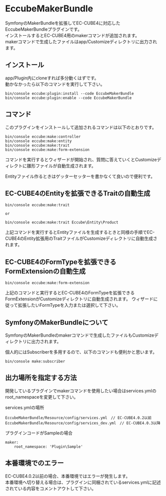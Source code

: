 # EccubeMakerBundle

SymfonyのMakerBundleを拡張してEC-CUBE4に対応したEccubeMakerBundleプラグインです。  
インストールするとEC-CUBE4用のmakerコマンドが追加されます。  
makerコマンドで生成したファイルはapp/Customizeディレクトリに出力されます。

## インストール

app/Plugin内にcloneすれば多分動くはずです。  
動かなかったら以下のコマンドを実行して下さい。

```
bin/console eccube:plugin:install --code EccubeMakerBundle
bin/console eccube:plugin:enable --code EccubeMakerBundle
```

## コマンド

このプラグインをインストールして追加されるコマンドは以下のとおりです。

```
bin/console eccube:make:controller  
bin/console eccube:make:entity
bin/console eccube:make:trait
bin/console eccube:make:form-extension
```

コマンドを実行するとウィザードが開始され、質問に答えていくとCustomizeディレクトに雛形ファイルが自動生成されます。

Entityファイル作るときはゲッターセッターを書かなくて良いので便利です。

## EC-CUBE4のEntityを拡張できるTraitの自動生成

```
bin/console eccube:make:trait

or

bin/console eccube:make:trait Eccube\Entity\Product
```

上記コマンドを実行するとEntityファイルを生成するときと同様の手順でEC-CUBE4のEntity拡張用のTraitファイルがCustomizeディレクトリに自動生成されます。

## EC-CUBE4のFormTypeを拡張できるFormExtensionの自動生成

```
bin/console eccube:make:form-extension
```

上記のコマンドと実行するとEC-CUBE4のFormTypeを拡張できるFormExtensionがCustomizeディレクトリに自動生成されます。
ウィザードに従って拡張したいFormTypeを入力または選択して下さい。

## SymfonyのMakerBundleについて

SymfonyのMakerBundleのmakerコマンドで生成したファイルもCustomizeディレクトリに出力されます。


個人的にはSubscriberを多用するので、以下のコマンドも便利かと思います。

```
bin/console make:subscriber
```

## 出力場所を指定する方法

開発しているプラグインでmakerコマンドを使用したい場合はservices.ymlのroot_namespaceを変更して下さい。

services.ymlの場所

```
EccubeMakerBundle/Resource/config/services.yml　// EC-CUBE4.0.2以前
EccubeMakerBundle/Resource/config/services_dev.yml　// EC-CUBE4.0.3以降
```

プラグインコードがSampleの場合

```
maker:
    root_namespace: 'Plugin\Sample'
```

## 本番環境でのエラー

EC-CUBE4.0.2以前の場合、本番環境ではエラーが発生します。  
本番環境へ切り替える場合は、プラグインに同梱されているservices.ymlに記述されている内容をコメントアウトして下さい。